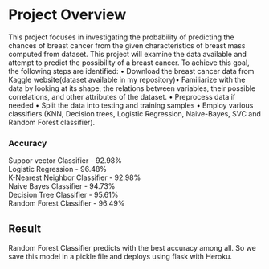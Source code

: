# Project Overview
This project focuses in investigating the probability of predicting the chances of breast cancer from the given characteristics of breast mass computed from dataset. This project will examine the data available and attempt to predict the possibility of a breast cancer. To achieve this goal, the following steps are identified: • Download the breast cancer data from Kaggle website(dataset available in my repository)• Familiarize with the data by looking at its shape, the relations between variables, their possible correlations, and other attributes of the dataset. • Preprocess data if needed • Split the data into testing and training samples • Employ various classifiers (KNN, Decision trees, Logistic Regression, Naive-Bayes, SVC and Random Forest classifier).
### Accuracy
Suppor vector Classifier - 92.98% <br/>
Logistic Regression - 96.48% <br/>
K-Nearest Neighbor Classifier - 92.98% <br/>
Naive Bayes Classifier - 94.73% <br/>
Decision Tree Classifier - 95.61% <br/>
Random Forest Classifier - 96.49% <br/>
## Result
Random Forest Classifier predicts with the best accuracy among all. So we save this model in a pickle file and deploys using flask with Heroku.

